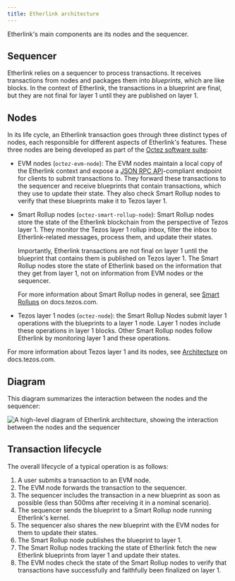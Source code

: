 ```yaml
---
title: Etherlink architecture
---
```


Etherlink's main components are its nodes and the sequencer.

## Sequencer

Etherlink relies on a sequencer to process transactions.
It receives transactions from nodes and packages them into _blueprints_, which are like blocks.
In the context of Etherlink, the transactions in a blueprint are final, but they are not final for layer 1 until they are published on layer 1.

## Nodes

In its life cycle, an Etherlink transaction goes through three distinct types of nodes, each responsible for different aspects of Etherlink's features.
These three nodes are being developed as part of the [Octez software suite](https://tezos.gitlab.io/introduction/tezos.html):

- EVM nodes (`octez-evm-node`): The EVM nodes maintain a local copy of the Etherlink context and expose a [JSON RPC API](https://ethereum.org/en/developers/docs/apis/json-rpc/)-compliant endpoint for clients to submit transactions to.
They forward these transactions to the sequencer and receive blueprints that contain transactions, which they use to update their state.
They also check Smart Rollup nodes to verify that these blueprints make it to Tezos layer 1.
- Smart Rollup nodes (`octez-smart-rollup-node`): Smart Rollup nodes store the state of the Etherlink blockchain from the perspective of Tezos layer 1.
  They monitor the Tezos layer 1 rollup inbox, filter the inbox to Etherlink-related messages, process them, and update their states.

  Importantly, Etherlink transactions are not final on layer 1 until the blueprint that contains them is published on Tezos layer 1.
  The Smart Rollup nodes store the state of Etherlink based on the information that they get from layer 1, not on information from EVM nodes or the sequencer.

  For more information about Smart Rollup nodes in general, see [Smart Rollups](https://docs.tezos.com/architecture/smart-rollups) on docs.tezos.com.
- Tezos layer 1 nodes (`octez-node`): the Smart Rollup Nodes submit layer 1 operations with the blueprints to a layer 1 node.
Layer 1 nodes include these operations in layer 1 blocks.
Other Smart Rollup nodes follow Etherlink by monitoring layer 1 and these operations.

For more information about Tezos layer 1 and its nodes, see [Architecture](https://docs.tezos.com/architecture) on docs.tezos.com.

## Diagram

This diagram summarizes the interaction between the nodes and the sequencer:

![A high-level diagram of Etherlink architecture, showing the interaction between the nodes and the sequencer](/img/architecture.png)

## Transaction lifecycle

The overall lifecycle of a typical operation is as follows:

1. A user submits a transaction to an EVM node.
1. The EVM node forwards the transaction to the sequencer.
1. The sequencer includes the transaction in a new blueprint as soon as possible (less than 500ms after receiving it in a nominal scenario).
1. The sequencer sends the blueprint to a Smart Rollup node running Etherlink's kernel.
1. The sequencer also shares the new blueprint with the EVM nodes for them to update their states.
1. The Smart Rollup node publishes the blueprint to layer 1.
1. The Smart Rollup nodes tracking the state of Etherlink fetch the new Etherlink blueprints from layer 1 and update their states.
1. The EVM nodes check the state of the Smart Rollup nodes to verify that transactions have successfully and faithfully been finalized on layer 1.
